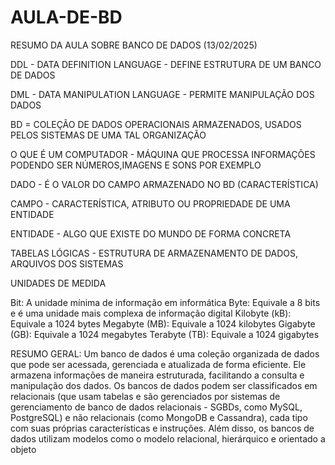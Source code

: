 # AULA-DE-BD

RESUMO DA AULA SOBRE BANCO DE DADOS (13/02/2025)

DDL - DATA DEFINITION LANGUAGE - DEFINE ESTRUTURA DE UM BANCO DE DADOS

DML - DATA MANIPULATION LANGUAGE - PERMITE MANIPULAÇÃO DOS DADOS

BD = COLEÇÃO DE DADOS OPERACIONAIS ARMAZENADOS, USADOS PELOS SISTEMAS DE UMA TAL ORGANIZAÇÃO

O QUE É UM COMPUTADOR - MÁQUINA QUE PROCESSA INFORMAÇÕES PODENDO SER NÚMEROS,IMAGENS E SONS POR EXEMPLO 

DADO -  É O VALOR DO CAMPO ARMAZENADO NO BD (CARACTERÍSTICA)

CAMPO - CARACTERÍSTICA, ATRIBUTO OU PROPRIEDADE DE UMA ENTIDADE

ENTIDADE - ALGO QUE EXISTE DO MUNDO DE FORMA CONCRETA 

TABELAS LÓGICAS - ESTRUTURA DE ARMAZENAMENTO DE DADOS, ARQUIVOS DOS SISTEMAS 


UNIDADES DE MEDIDA 

Bit: A unidade mínima de informação em informática
Byte: Equivale a 8 bits e é uma unidade mais complexa de informação digital
Kilobyte (kB): Equivale a 1024 bytes
Megabyte (MB): Equivale a 1024 kilobytes
Gigabyte (GB): Equivale a 1024 megabytes
Terabyte (TB): Equivale a 1024 gigabytes


RESUMO GERAL: Um banco de dados é uma coleção organizada de dados que pode ser acessada, gerenciada e atualizada de forma eficiente. Ele armazena informações de maneira estruturada, facilitando a consulta e manipulação dos dados. Os bancos de dados podem ser classificados em relacionais (que usam tabelas e são gerenciados por sistemas de gerenciamento de banco de dados relacionais - SGBDs, como MySQL, PostgreSQL) e não relacionais (como MongoDB e Cassandra), cada tipo com suas próprias características e instruções. Além disso, os bancos de dados utilizam modelos como o modelo relacional, hierárquico e orientado a objeto
